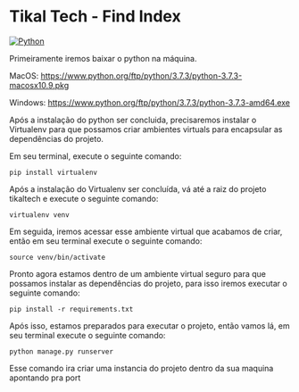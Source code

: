 # Tikal Tech - Find Index

[![Python](https://img.shields.io/badge/python-3.7.3-blue.svg)]()

Primeiramente iremos baixar o python na máquina.

MacOS: https://www.python.org/ftp/python/3.7.3/python-3.7.3-macosx10.9.pkg 

Windows: https://www.python.org/ftp/python/3.7.3/python-3.7.3-amd64.exe

Após a instalação do python ser concluida, precisaremos instalar o Virtualenv para que possamos criar ambientes virtuals para encapsular as dependências do projeto.

Em seu terminal, execute o seguinte comando:

```
pip install virtualenv
```

Após a instalação do Virtualenv ser concluída, vá até a raiz do projeto tikaltech e execute o seguinte comando:

```
virtualenv venv
```

Em seguida, iremos acessar esse ambiente virtual que acabamos de criar, então em seu terminal execute o seguinte comando:

```
source venv/bin/activate
```

Pronto agora estamos dentro de um ambiente virtual seguro para que possamos instalar as dependências do projeto, para isso iremos executar o seguinte comando:

```
pip install -r requirements.txt
```

Após isso, estamos preparados para executar o projeto, então vamos lá, em seu terminal execute o seguinte comando:

```
python manage.py runserver
```

Esse comando ira criar uma instancia do projeto dentro da sua maquina apontando pra port
